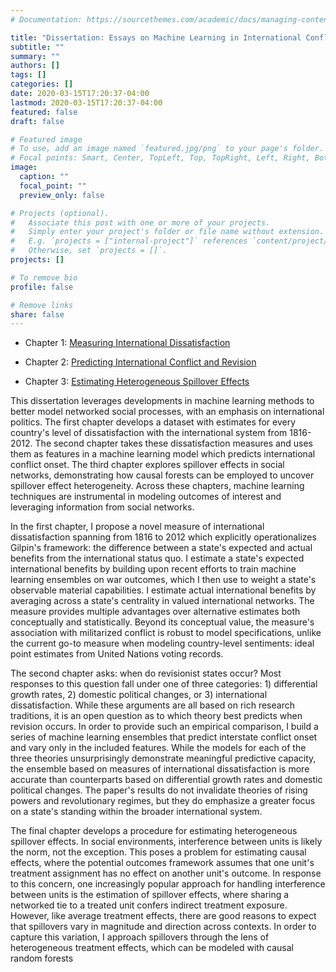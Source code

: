 ```yaml
---
# Documentation: https://sourcethemes.com/academic/docs/managing-content/

title: "Dissertation: Essays on Machine Learning in International Conflict and Social Networks"
subtitle: ""
summary: ""
authors: []
tags: []
categories: []
date: 2020-03-15T17:20:37-04:00
lastmod: 2020-03-15T17:20:37-04:00
featured: false
draft: false

# Featured image
# To use, add an image named `featured.jpg/png` to your page's folder.
# Focal points: Smart, Center, TopLeft, Top, TopRight, Left, Right, BottomLeft, Bottom, BottomRight.
image:
  caption: ""
  focal_point: ""
  preview_only: false

# Projects (optional).
#   Associate this post with one or more of your projects.
#   Simply enter your project's folder or file name without extension.
#   E.g. `projects = ["internal-project"]` references `content/project/deep-learning/index.md`.
#   Otherwise, set `projects = []`.
projects: []

# To remove bio
profile: false 

# Remove links
share: false
---
```


+ Chapter 1: [Measuring International Dissatisfaction](/files/kent_chapter1.pdf)

+ Chapter 2: [Predicting International Conflict and Revision](/files/kent_chapter2.pdf)

+ Chapter 3: [Estimating Heterogeneous Spillover Effects](/files/kent_chapter3.pdf)

This dissertation leverages developments in machine learning methods to better model networked social processes, with an emphasis on international politics. The first chapter develops a dataset with estimates for every country's level of dissatisfaction with the international system from 1816-2012. The second chapter takes these dissatisfaction measures and uses them as features in a machine learning model which predicts international conflict onset. The third chapter explores spillover effects in social networks, demonstrating how causal forests can be employed to uncover spillover effect heterogeneity. Across these chapters, machine learning techniques are instrumental in modeling outcomes of interest and leveraging information from social networks.

In the first chapter, I propose a novel measure of international dissatisfaction spanning from 1816 to 2012 which explicitly operationalizes Gilpin's framework: the difference between a state's expected and actual benefits from the international status quo. I estimate a state's expected international benefits by building upon recent efforts to train machine learning ensembles on war outcomes, which I then use to weight a state's observable material capabilities. I estimate actual international benefits by averaging across a state's centrality in valued international networks. The measure provides multiple advantages over alternative estimates both conceptually and statistically. Beyond its conceptual value, the measure's association with militarized conflict is robust to model specifications, unlike the current go-to measure when modeling country-level sentiments: ideal point estimates from United Nations voting records.

The second chapter asks: when do revisionist states occur? Most responses to this question fall under one of three categories: 1) differential growth rates, 2) domestic political changes, or 3) international dissatisfaction. While these arguments are all based on rich research traditions, it is an open question as to which theory best predicts when revision occurs. In order to provide such an empirical comparison, I build a series of machine learning ensembles that predict interstate conflict onset and vary only in the included features. While the models for each of the three theories unsurprisingly demonstrate meaningful predictive capacity, the ensemble based on measures of international dissatisfaction is more accurate than counterparts based on differential growth rates and domestic political changes. The paper's results do not invalidate theories of rising powers and revolutionary regimes, but they do emphasize a greater focus on a state's standing within the broader international system.

The final chapter develops a procedure for estimating heterogeneous spillover effects. In social environments, interference between units is likely the norm, not the exception. This poses a problem for estimating causal effects, where the potential outcomes framework assumes that one unit's treatment assignment has no effect on another unit's outcome. In response to this concern, one increasingly popular approach for handling interference between units is the estimation of spillover effects, where sharing a networked tie to a treated unit confers indirect treatment exposure. However, like average treatment effects, there are good reasons to expect that spillovers vary in magnitude and direction across contexts. In order to capture this variation, I approach spillovers through the lens of heterogeneous treatment effects, which can be modeled with causal random forests